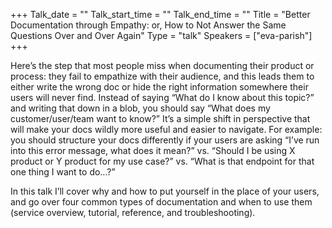 +++
Talk_date = ""
Talk_start_time = ""
Talk_end_time = ""
Title = "Better Documentation through Empathy: or, How to Not Answer the Same Questions Over and Over Again"
Type = "talk"
Speakers = ["eva-parish"]
+++

Here’s the step that most people miss when documenting their product or process: they fail to empathize with their audience, and this leads them to either write the wrong doc or hide the right information somewhere their users will never find. Instead of saying “What do I know about this topic?” and writing that down in a blob, you should say “What does my customer/user/team want to know?” It’s a simple shift in perspective that will make your docs wildly more useful and easier to navigate. For example: you should structure your docs differently if your users are asking “I’ve run into this error message, what does it mean?” vs. “Should I be using X product or Y product for my use case?” vs. “What is that endpoint for that one thing I want to do…?”

In this talk I’ll cover why and how to put yourself in the place of your users, and go over four common types of documentation and when to use them (service overview, tutorial, reference, and troubleshooting).
